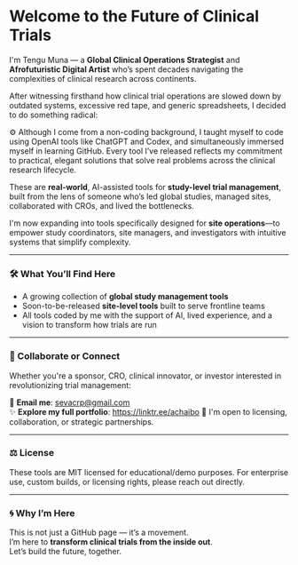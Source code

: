# Welcome to the Future of Clinical Trials

I'm Tengu Muna — a **Global Clinical Operations Strategist** and **Afrofuturistic Digital Artist** who’s spent decades navigating the complexities of clinical research across continents.

After witnessing firsthand how clinical trial operations are slowed down by outdated systems, excessive red tape, and generic spreadsheets, I decided to do something radical:

⚙️ Although I come from a non-coding background, I taught myself to code using OpenAI tools like ChatGPT and Codex, and simultaneously immersed myself in learning GitHub. Every tool I’ve released reflects my commitment to practical, elegant solutions that solve real problems across the clinical research lifecycle.

These are **real-world**, AI-assisted tools for **study-level trial management**, built from the lens of someone who’s led global studies, managed sites, collaborated with CROs, and lived the bottlenecks.

I'm now expanding into tools specifically designed for **site operations**—to empower study coordinators, site managers, and investigators with intuitive systems that simplify complexity.

---

### 🛠️ What You’ll Find Here
- A growing collection of **global study management tools**
- Soon-to-be-released **site-level tools** built to serve frontline teams
- All tools coded by me with the support of AI, lived experience, and a vision to transform how trials are run

---

### 📩 Collaborate or Connect

Whether you're a sponsor, CRO, clinical innovator, or investor interested in revolutionizing trial management:

🔗 **Email me**: sevacrp@gmail.com  
✨ **Explore my full portfolio**: https://linktr.ee/achaibo 
💬 I'm open to licensing, collaboration, or strategic partnerships.

---

### ⚖️ License
These tools are MIT licensed for educational/demo purposes. For enterprise use, custom builds, or licensing rights, please reach out directly.

---

### 🌀 Why I’m Here

This is not just a GitHub page — it’s a movement.  
I’m here to **transform clinical trials from the inside out**.  
Let’s build the future, together.
